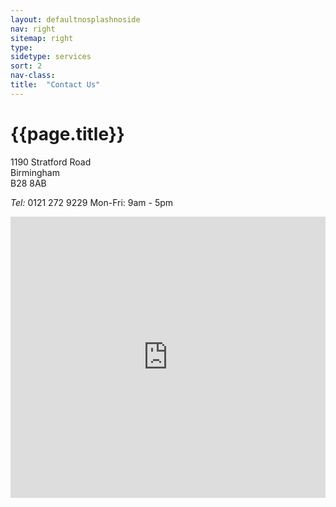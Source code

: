 ```yaml
---
layout: defaultnosplashnoside
nav: right
sitemap: right
type: 
sidetype: services
sort: 2
nav-class: 
title:  "Contact Us"
---
```

# {{page.title}}

<p>
  1190 Stratford Road<br/>
  Birmingham<br/>
  B28 8AB
</p>

*Tel:* 0121 272 9229
Mon-Fri: 9am - 5pm

<iframe src="https://www.google.com/maps/embed?pb=!1m18!1m12!1m3!1d2432.3476261386263!2d-1.8465406!3d52.436617299999995!2m3!1f0!2f0!3f0!3m2!1i1024!2i768!4f13.1!3m3!1m2!1s0x4870bbdeb3d748a5%3A0x1909270a6ae28f9e!2s1190%20Stratford%20Rd%2C%20Birmingham%20B28%208AB!5e0!3m2!1sen!2suk!4v1700999765514!5m2!1sen!2suk" width="100%" height="450" style="border:0;" allowfullscreen="" loading="lazy" referrerpolicy="no-referrer-when-downgrade"></iframe>
